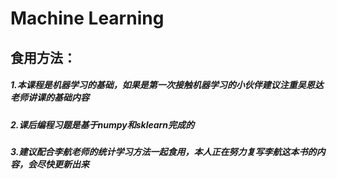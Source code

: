 # Machine Learning

## 食用方法：

##### 1.本课程是机器学习的基础，如果是第一次接触机器学习的小伙伴建议注重吴恩达老师讲课的基础内容

##### 2.课后编程习题是基于*numpy*和*sklearn*完成的

##### 3.建议配合李航老师的**统计学习方法**一起食用，本人正在努力复写李航这本书的内容，会尽快更新出来

